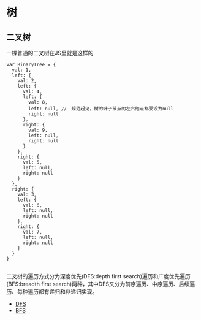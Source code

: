 # 树

## 二叉树
一棵普通的二叉树在JS里就是这样的
```JS
var BinaryTree = {
  val: 1,
  left: {
    val: 2,
    left: {
      val: 4,
      left: {
        val: 8,
        left: null, //　规范起见，树的叶子节点的左右结点都要设为null
        right: null
      },
      right: {
        val: 9,
        left: null,
        right: null
      }
    },
    right: {
      val: 5,
      left: null,
      right: null
    }
  },
  right: {
    val: 3,
    left: {
      val: 6,
      left: null,
      right: null
    },
    right: {
      val: 7,
      left: null,
      right: null
    }
  }
}
 
```
二叉树的遍历方式分为深度优先(DFS:depth first search)遍历和广度优先遍历(BFS:breadth first search)两种，其中DFS又分为前序遍历、中序遍历、后续遍历、每种遍历都有递归和非递归实现。

- [DFS](https://github.com/zDaoYang/Data-Structures-and-Algorithms-By-JavaScript/blob/master/%E6%A0%91/DFS.js)
- [BFS](https://github.com/zDaoYang/Data-Structures-and-Algorithms-By-JavaScript/blob/master/%E6%A0%91/BFS.js)

